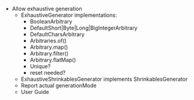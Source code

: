 -  Allow exhaustive generation
   - ExhaustiveGenerator implementations:
     - BooleanArbitrary
     - DefaultShort|Byte|Long|BigIntegerArbitrary
     - DefaultCharsArbitrary
     - Arbitraries.of()
     - Arbitrary.map()
     - Arbitrary.filter()
     - Arbitrary.flatMap()
     - Unique?
     - reset needed?
   - ExhaustiveShrinkablesGenerator implements ShrinkablesGenerator
   - Report actual generationMode
   - User Guide

